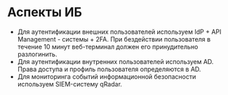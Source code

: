 # Аспекты ИБ
* Для аутентификации внешних пользователей используем IdP + API Management - системы + 2FA. При бездействии пользователя в течение 10 минут веб-терминал должен его принудительно разлогинить. 
* Для аутентификации внутренних пользователей используем AD. Права доступа и профиль пользователя определяются в AD.
* Для мониторинга событий информационной безопасности используем SIEM-систему qRadar.
